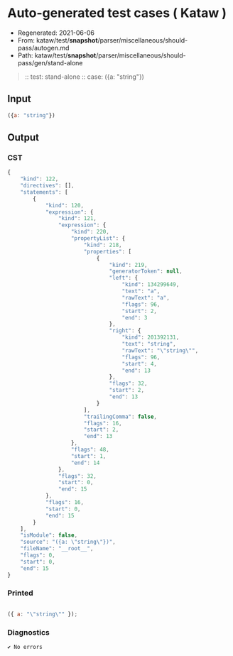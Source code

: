 # Auto-generated test cases ( Kataw )
- Regenerated: 2021-06-06
- From: kataw/test/__snapshot__/parser/miscellaneous/should-pass/autogen.md
- Path: kataw/test/__snapshot__/parser/miscellaneous/should-pass/gen/stand-alone
> :: test: stand-alone
> :: case: ({a: "string"})
## Input

`````js
({a: "string"})
`````
## Output

### CST

```javascript
{
    "kind": 122,
    "directives": [],
    "statements": [
        {
            "kind": 120,
            "expression": {
                "kind": 121,
                "expression": {
                    "kind": 220,
                    "propertyList": {
                        "kind": 218,
                        "properties": [
                            {
                                "kind": 219,
                                "generatorToken": null,
                                "left": {
                                    "kind": 134299649,
                                    "text": "a",
                                    "rawText": "a",
                                    "flags": 96,
                                    "start": 2,
                                    "end": 3
                                },
                                "right": {
                                    "kind": 201392131,
                                    "text": "string",
                                    "rawText": "\"string\"",
                                    "flags": 96,
                                    "start": 4,
                                    "end": 13
                                },
                                "flags": 32,
                                "start": 2,
                                "end": 13
                            }
                        ],
                        "trailingComma": false,
                        "flags": 16,
                        "start": 2,
                        "end": 13
                    },
                    "flags": 48,
                    "start": 1,
                    "end": 14
                },
                "flags": 32,
                "start": 0,
                "end": 15
            },
            "flags": 16,
            "start": 0,
            "end": 15
        }
    ],
    "isModule": false,
    "source": "({a: \"string\"})",
    "fileName": "__root__",
    "flags": 0,
    "start": 0,
    "end": 15
}
```

### Printed

```javascript

({ a: "\"string\"" });
```

### Diagnostics

```javascript
✔ No errors
```

